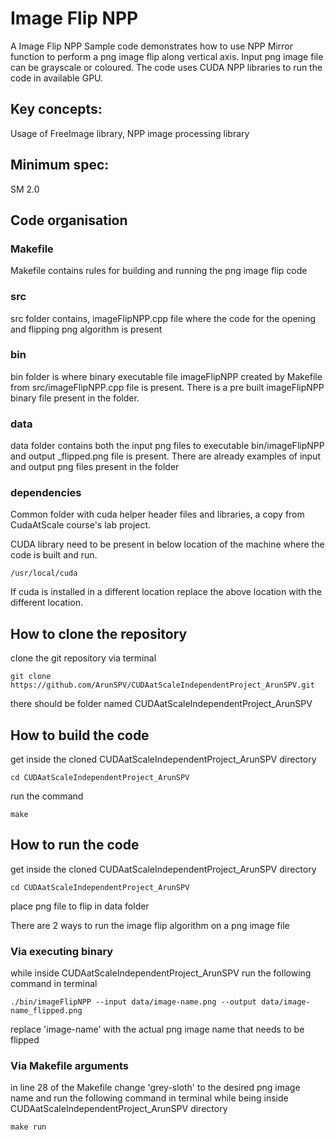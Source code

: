 # Image Flip NPP

A Image Flip NPP Sample code demonstrates how to use NPP Mirror function to perform a png image flip along vertical axis. Input png image file can be grayscale or coloured. The code uses CUDA NPP libraries to run the code in available GPU.    

## Key concepts:

Usage of FreeImage library, NPP image processing library

## Minimum spec: 
SM 2.0

## Code organisation

### Makefile
   
Makefile contains rules for building and running the png image flip code

### src

src folder contains, imageFlipNPP.cpp file where the code for the opening and flipping png
algorithm is present

### bin

bin folder is where binary executable file imageFlipNPP created by Makefile from src/imageFlipNPP.cpp 
file is present. There is a pre built imageFlipNPP binary file present in the folder.

### data

data folder contains both the input png files to executable  bin/imageFlipNPP and output _flipped.png 
file is present. There are already examples of input and output png files present in the folder

### dependencies

Common folder with cuda helper header files and libraries, a copy from CudaAtScale course's lab project.

CUDA library need to be present in below location of the machine where the code is built and run. 

    /usr/local/cuda

If cuda is installed in a different location replace the above location with the different location.


## How to clone the repository

clone the git repository via terminal

    git clone https://github.com/ArunSPV/CUDAatScaleIndependentProject_ArunSPV.git

there should be folder named CUDAatScaleIndependentProject_ArunSPV

## How to build the code

get inside the cloned CUDAatScaleIndependentProject_ArunSPV directory

    cd CUDAatScaleIndependentProject_ArunSPV
    
run the command

    make

## How to run the code

get inside the cloned CUDAatScaleIndependentProject_ArunSPV directory

    cd CUDAatScaleIndependentProject_ArunSPV

place png file to flip in data folder    

There are 2 ways to run the image flip algorithm on a png image file

### Via executing binary

while inside CUDAatScaleIndependentProject_ArunSPV run the following command in terminal

    ./bin/imageFlipNPP --input data/image-name.png --output data/image-name_flipped.png

replace 'image-name' with the actual png image name that needs to be flipped 

### Via Makefile arguments

in line 28 of the Makefile change 'grey-sloth' to the desired png image name
and run the following command in terminal while being inside CUDAatScaleIndependentProject_ArunSPV
directory

    make run
    




